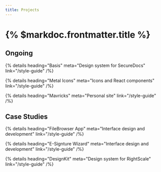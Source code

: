 ```yaml
---
title: Projects
---
```


# {% $markdoc.frontmatter.title %}

## Ongoing

{% details heading="Basis" meta="Design system for SecureDocs" link="/style-guide" /%}

{% details heading="Metal Icons" meta="Icons and React components" link="/style-guide" /%}

{% details heading="Mavricks" meta="Personal site" link="/style-guide" /%}

## Case Studies

{% details heading="FileBrowser App" meta="Interface design and development" link="/style-guide" /%}

{% details heading="E-Signture Wizard" meta="Interface design and development" link="/style-guide" /%}

{% details heading="DesignKit" meta="Design system for RightScale" link="/style-guide" /%}
